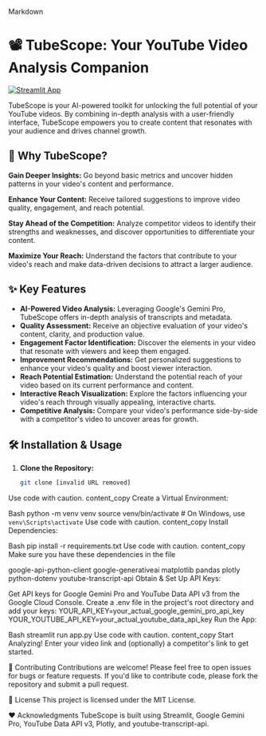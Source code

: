 
Markdown
# 📽️ TubeScope: Your YouTube Video Analysis Companion

[![Streamlit App](https://static.streamlit.io/badges/streamlit_badge_black_white.svg)](https://your-streamlit-share-url-here)

TubeScope is your AI-powered toolkit for unlocking the full potential of your YouTube videos. By combining in-depth analysis with a user-friendly interface, TubeScope empowers you to create content that resonates with your audience and drives channel growth.

## 🚀 Why TubeScope?

**Gain Deeper Insights:**  Go beyond basic metrics and uncover hidden patterns in your video's content and performance.

**Enhance Your Content:** Receive tailored suggestions to improve video quality, engagement, and reach potential.

**Stay Ahead of the Competition:** Analyze competitor videos to identify their strengths and weaknesses, and discover opportunities to differentiate your content.

**Maximize Your Reach:** Understand the factors that contribute to your video's reach and make data-driven decisions to attract a larger audience.

## ✨ Key Features

- **AI-Powered Video Analysis:** Leveraging Google's Gemini Pro, TubeScope offers in-depth analysis of transcripts and metadata.
- **Quality Assessment:** Receive an objective evaluation of your video's content, clarity, and production value.
- **Engagement Factor Identification:** Discover the elements in your video that resonate with viewers and keep them engaged.
- **Improvement Recommendations:** Get personalized suggestions to enhance your video's quality and boost viewer interaction.
- **Reach Potential Estimation:** Understand the potential reach of your video based on its current performance and content.
- **Interactive Reach Visualization:** Explore the factors influencing your video's reach through visually appealing, interactive charts.
- **Competitive Analysis:** Compare your video's performance side-by-side with a competitor's video to uncover areas for growth.

## 🛠️ Installation & Usage

1. **Clone the Repository:**
   ```bash
   git clone [invalid URL removed]
Use code with caution.
content_copy
Create a Virtual Environment:

Bash
python -m venv venv
source venv/bin/activate  # On Windows, use `venv\Scripts\activate`
Use code with caution.
content_copy
Install Dependencies:

Bash
pip install -r requirements.txt
Use code with caution.
content_copy
Make sure you have these dependencies in the file

 google-api-python-client
 google-generativeai
 matplotlib
 pandas
 plotly
 python-dotenv
 youtube-transcript-api
Obtain & Set Up API Keys:

Get API keys for Google Gemini Pro and YouTube Data API v3 from the Google Cloud Console.
Create a .env file in the project's root directory and add your keys:
YOUR_API_KEY=your_actual_google_gemini_pro_api_key
YOUR_YOUTUBE_API_KEY=your_actual_youtube_data_api_key
Run the App:

Bash
streamlit run app.py
Use code with caution.
content_copy
Start Analyzing! Enter your video link and (optionally) a competitor's link to get started.

🤝 Contributing
Contributions are welcome! Please feel free to open issues for bugs or feature requests. If you'd like to contribute code, please fork the repository and submit a pull request.

📜 License
This project is licensed under the MIT License.

❤️ Acknowledgments
TubeScope is built using Streamlit, Google Gemini Pro, YouTube Data API v3, Plotly, and youtube-transcript-api.





